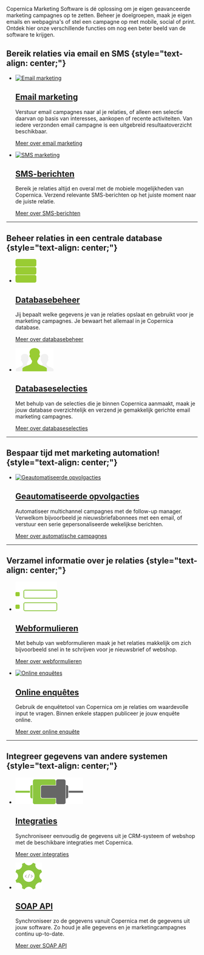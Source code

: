 Copernica Marketing Software is dé oplossing om je eigen geavanceerde
marketing campagnes op te zetten. Beheer je doelgroepen, maak je eigen
emails en webpagina's of stel een campagne op met mobile, social of
print. Ontdek hier onze verschillende functies om nog een beter beeld
van de software te krijgen.

Bereik relaties via email en SMS {style="text-align: center;"}
--------------------------------

-   [![Email
    marketing](../images/emailmarketing-with-copernica.png "E-mailmarketing")](./emailings.md)

    [Email marketing](./emailings.md)
    -------------------------------------------------------------------

    Verstuur email campagnes naar al je relaties, of alleen een selectie
    daarvan op basis van interesses, aankopen of recente activiteiten.
    Van iedere verzonden email campagne is een uitgebreid
    resultaatoverzicht beschikbaar.

    [Meer over email marketing](./emailings.md "Meer over e-mailmarketing")

-   [![SMS
    marketing](../images/sms-marketing-with-copernica.png "SMS marketing")](./mobile.md)

    [SMS-berichten](./mobile.md)
    -------------------------------------------------------------

    Bereik je relaties altijd en overal met de mobiele mogelijkheden van
    Copernica. Verzend relevante SMS-berichten op het juiste moment naar
    de juiste relatie.

    [Meer over SMS-berichten](./mobile.md "Meer over SMS-berichten")

* * * * *

Beheer relaties in een centrale database {style="text-align: center;"}
----------------------------------------

-   [![Databasebeheer](../images/databasemanagement-with-copernica.png "Database management")](./maak-je-eigen-database.md)

    [Databasebeheer](./maak-je-eigen-database.md)
    ----------------------------------------------------------------------------------------

    Jij bepaalt welke gegevens je van je relaties opslaat en gebruikt
    voor je marketing campagnes. Je bewaart het allemaal in je Copernica
    database.

    [Meer over databasebeheer](./maak-je-eigen-database.md "Meer over databasebeheer")

-   [![Databaseselecties](../images/segmented-users-copernica.png "Databaseselecties")](./definieer-doelgroepen-met-selecties.md)

    [Databaseselecties](./definieer-doelgroepen-met-selecties.md)
    ----------------------------------------------------------------------------------------------

    Met behulp van de selecties die je binnen Copernica aanmaakt, maak
    je jouw database overzichtelijk en verzend je gemakkelijk gerichte
    email marketing campagnes.

    [Meer over databaseselecties](./definieer-doelgroepen-met-selecties.md "Meer over databaseselecties")

* * * * *

Bespaar tijd met marketing automation! {style="text-align: center;"}
--------------------------------------

-   [![Geautomatiseerde
    opvolgacties](../images/marketing-automation-with-copernica.png "Geautomatiseerde opvolgacties")](./automatiseer-je-campagnes.md)

    [Geautomatiseerde opvolgacties](./automatiseer-je-campagnes.md)
    -----------------------------------------------------------------------------------------------------------

    Automatiseer multichannel campagnes met de follow-up manager.
    Verwelkom bijvoorbeeld je nieuwsbriefabonnees met een email, of
    verstuur een serie gepersonaliseerde wekelijkse berichten.

    [Meer over automatische
    campagnes](./automatiseer-je-campagnes.md "Meer over automatische campagnes")

* * * * *

Verzamel informatie over je relaties {style="text-align: center;"}
------------------------------------

-   [![Webformulieren](../images/webforms-with-copernica.png "Webformulieren")](./verschillende-soorten-webformulieren.md)

    [Webformulieren](.//verschillende-soorten-webformulieren.md)
    -------------------------------------------------------------------------------------------------------

    Met behulp van webformulieren maak je het relaties makkelijk om zich
    bijvoorbeeld snel in te schrijven voor je nieuwsbrief of webshop.

    [Meer over webformulieren](./verschillende-soorten-webformulieren.md "Meer over webformulieren")

-   [![Online
    enquêtes](../images/online-surveys-with-copernica.png "Online enquêtes")](./enquetes.md)

    [Online enquêtes](./enquetes.md)
    ----------------------------------------------------------------------------

    Gebruik de enquêtetool van Copernica om je relaties om waardevolle
    input te vragen. Binnen enkele stappen publiceer je jouw enquête
    online.

    [Meer over online enquête](./enquetes.md "Learn more about online surveys")

* * * * *

Integreer gegevens van andere systemen {style="text-align: center;"}
--------------------------------------

-   [![Integraties](../images/integrate-with-copernica.png "Integraties")](./integraties.md)

    [Integraties](./integraties.md)
    ---------------------------------------------------------------------

    Synchroniseer eenvoudig de gegevens uit je CRM-systeem of webshop
    met de beschikbare integraties met Copernica.

    [Meer over integraties](./integraties.md "Meer over integraties")

-   [![SOAP API](../images/copernica-soap-api.png "SOAP API")](./soap-api-documentatie.md)

    [SOAP API](./soap-api-documentatie.md)
    ----------------------------------------------------------------------------

    Synchroniseer zo de gegevens vanuit Copernica met de gegevens uit
    jouw software. Zo houd je alle gegevens en je marketingcampagnes
    continu up-to-date.

    [Meer over SOAP API](./soap-api-documentatie.md "Meer over SOAP API")


